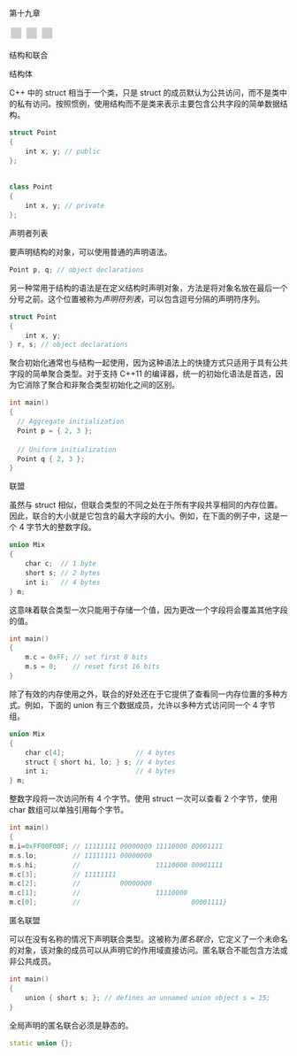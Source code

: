 第十九章

![image](img/frontdot.jpg)

结构和联合

结构体

C++ 中的 struct 相当于一个类，只是 struct 的成员默认为公共访问，而不是类中的私有访问。按照惯例，使用结构而不是类来表示主要包含公共字段的简单数据结构。

```cpp
struct Point
{
    int x, y; // public
};
```

```cpp

class Point
{
    int x, y; // private
};
```

声明者列表

要声明结构的对象，可以使用普通的声明语法。

```cpp
Point p, q; // object declarations
```

另一种常用于结构的语法是在定义结构时声明对象，方法是将对象名放在最后一个分号之前。这个位置被称为*声明符列表*，可以包含逗号分隔的声明符序列。

```cpp
struct Point
{
    int x, y;
} r, s; // object declarations
```

聚合初始化通常也与结构一起使用，因为这种语法上的快捷方式只适用于具有公共字段的简单聚合类型。对于支持 C++11 的编译器，统一的初始化语法是首选，因为它消除了聚合和非聚合类型初始化之间的区别。

```cpp
int main()
{
  // Aggregate initialization
  Point p = { 2, 3 };

  // Uniform initialization
  Point q { 2, 3 };
}
```

联盟

虽然与 struct 相似，但联合类型的不同之处在于所有字段共享相同的内存位置。因此，联合的大小就是它包含的最大字段的大小。例如，在下面的例子中，这是一个 4 字节大的整数字段。

```cpp
union Mix
{
    char c;  // 1 byte
    short s; // 2 bytes
    int i;   // 4 bytes
} m;
```

这意味着联合类型一次只能用于存储一个值，因为更改一个字段将会覆盖其他字段的值。

```cpp
int main()
{
    m.c = 0xFF; // set first 8 bits
    m.s = 0;    // reset first 16 bits
}
```

除了有效的内存使用之外，联合的好处还在于它提供了查看同一内存位置的多种方式。例如，下面的 union 有三个数据成员，允许以多种方式访问同一个 4 字节组。

```cpp
union Mix
{
    char c[4];                  // 4 bytes
    struct { short hi, lo; } s; // 4 bytes
    int i;                      // 4 bytes
} m;
```

整数字段将一次访问所有 4 个字节。使用 struct 一次可以查看 2 个字节，使用 char 数组可以单独引用每个字节。

```cpp
int main()
{
m.i=0xFF00F00F; // 11111111 00000000 11110000 00001111
m.s.lo;         // 11111111 00000000
m.s.hi;         //                   11110000 00001111
m.c[3];         // 11111111
m.c[2];         //          00000000
m.c[1];         //                   11110000
m.c[0];         //                            00001111}
```

匿名联盟

可以在没有名称的情况下声明联合类型。这被称为*匿名联合*，它定义了一个未命名的对象，该对象的成员可以从声明它的作用域直接访问。匿名联合不能包含方法或非公共成员。

```cpp
int main()
{
    union { short s; }; // defines an unnamed union object s = 15;
}
```

全局声明的匿名联合必须是静态的。

```cpp
static union {};
```